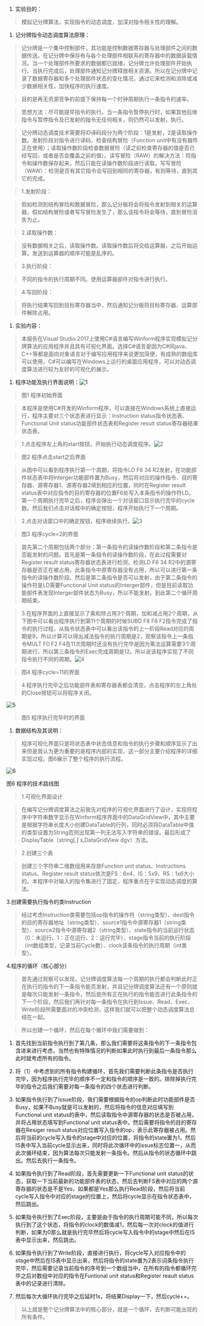 1.  实验目的：

>   模拟记分牌算法，实现指令的动态调度，加深对指令相关性的理解。

1.  记分牌指令动态调度算法原理：

>   记分牌是一个集中控制部件，其功能是控制数据寄存器与处理部件之间的数据传送。在记分牌中保存有与各个处理部件相联系的寄存器中的数据装载情况。当一个处理部件所要求的数据都已就绪，记分牌允许处理部件开始执行。当执行完成后，处理部件通知记分牌释放相关资源。所以在记分牌中记录了数据寄存器和多个处理部件状态的变化情况，通过它来检测和消除或减少数据相关性，加快程序的执行速度。

>   目的是再无资源竞争的前提下保持每一个时钟周期执行一条指令的速率。

>   思想方法：尽可能提早指令的执行。当一条指令暂停执行时，如果其他后继指令与暂停指令及已发射的指令无任何相关，则仍然可以发射，执行。

>   记分牌动态调度技术需要将ID译码段分为两个阶段：1是发射，2是读取操作数。发射阶段对指令进行译码，检查结构冒险（Function
>   unit中有没有器件正在使用）；读取操作数阶段检查数据冒险（读之前检查寄存器的值是否已经写回，或者是否会覆盖之前的值）。读写冒险（RAW）的解决方法：将指令和操作数保存起来，然后只能在读操作数阶段进行读取。写写冒险（WAW）：检测是否有其它指令会写回到相同的寄存器，有则等待，直到其它的完成。

>   1.发射阶段：

>   假如检测到结构冒险和数据冒险，那么记分板将会将指令发射到相关的运算器，假如结构冒险或者写写冒险发生了，那么该指令将会等待，直到冒险消失为止。

>   2.读取操作数：

>   没有数据相关之后，读取操作数。读取操作数后将交给运算器，之后开始运算。发送到运算器的顺序可能是乱序的。

>   3.执行阶段：

>   不同的指令的执行周期不同。使用运算器部件对指令进行执行。

>   4.写回阶段：

>   将执行结果写回到目标寄存器当中，然后通知记分板将目标寄存器、运算部件解除占用。

1.  实验内容：

>   本报告在Visual Studio
>   2017上使用C\#语言编写Winform程序实现模拟记分牌算法的应用程序并且具有可视化界面。选择C\#语言是因为C\#同java、C++等都是面向对象语言对于编写应用程序来说更加简便，有成熟的数组库可以使用，C\#可以编写在Windows上运行的桌面应用程序，可以对动态调度算法进行较为友好的可视化的展示。

1.  程序功能及执行界面说明：![1](D:\scoreboard\scoreboard\图片\1.png)

>   图1 程序初始界面

>   本程序是使用C\#开发的Winform程序，可以直接在Windows系统上直接运行，程序主要对三个状态表进行显示：Instruction
>   status指令状态表、Functional Unit status功能部件状态表和Register result
>   status寄存器结果状态表。

>   1.点击程序左上角的start按钮，开始执行动态调度程序。![2](D:\scoreboard\scoreboard\图片\2.png)

>   图2 程序点击start之后界面

>   从图中可以看到程序执行第一个周期，将指令LD F6 34
>   R2发射，在功能部件状态表中将Interger功能部件置为Busy，然后将对应的操作指令、目的寄存器、源寄存器1、源寄存器2填到相应的位置，同时在Register
>   result
>   status表中对应指令的目的寄存器的位置F6处写入本条指令的操作符LD。第一个周期执行完毕之后，程序会弹出一个对话窗口显示执行完毕的cycle数。然后我们点击对话框中的确定按钮，程序开始执行下一个周期。

>   2.点击对话窗口中的确定按钮，程序继续执行。![3](D:\scoreboard\scoreboard\图片\3.png)

>   图3 程序cycle=2的界面

>   首先第二个周期包括两个部分：第一条指令的读操作数阶段和第二条指令是否能发射的问题。首先是第一条指令的读操作数阶段，在此过程需要对Register
>   result status寄存器状态表进行检测，检测LD F6 34
>   R2中的源寄存器是否正在被占用，此条指令中原寄存器没有占用，所以可以进行第一条指令的读操作数阶段。然后是第二条指令是否可以发射，由于第二条指令的操作符是LD需要Functional
>   Unit
>   status的Interger部件，但是目前读取功能部件表发现Interger部件状态为Busy，所以不能发射。到此第二个循环周期结束。

>   3.在程序界面的上直接显示了乘和除占用3个周期，加和减占用2个周期，从下图中可以看出程序执行到第11个周期的时候SUBD
>   F8 F6
>   F2指令完成了指令的执行过程，从指令状态表中可以看出该指令的上一阶段Read对应的周期是9，所以计算可以得出减法指令的执行周期是2，观察该指令上一条指令MULT
>   F0 F2
>   F4在11次周期时还没有执行完毕是因为乘法运算需要3个周期进行，所以第三条指令的Exec完成周期是12。所以说该程序实现了不同指令执行不同的周期。![4](D:\scoreboard\scoreboard\图片\4.png)

>   图4 程序cycle=11的界面

>   4.程序执行完毕之后功能部件表和寄存器表都会清空，点击程序的左上角处的Close按钮可以将程序关闭。

![5](D:\scoreboard\scoreboard\图片\5.png)

>   图5 程序执行完毕时的界面

1.  数据结构及其说明：

>   程序可视化界面只是将状态表中状态信息和指令的执行步骤和顺序显示了出来但是我认为更为重要的是程序内部的实现，这一部分主要介绍程序的详细实现过程。图6展示了整个程序的执行流程。

![6](D:\scoreboard\scoreboard\图片\6.png)

图6 程序的技术路线图

>   1.可视化界面设计

>   在编写记分牌调度算法之前我先对程序的可视化界面进行了设计，实现将程序中字符串数字显示在Winform程序界面中的DataGridView中，其中主要是根据字符串长度大小创建DataTable的行列，同时必须将DataTable中值的类型设置为String否则出现第一列无法写入字符串的错误。最后形成了DisplayTable（string[,]
>   s,DataGridView dgv）方法。

>   2.创建三个表

>   创建三个字符串二维数组用来存放Function unit status、Instructions
>   status、Register result
>   status依次是FS：6x4、IS：5x9、RS：1x6大小的。本程序中对输入的指令集进行了固定，程序重点在于实现动态调度的算法。

3.创建需要执行指令的类Instruction

>   经过考虑Instruction类需要包括op指令的操作符（string类型）、dest指令的目的寄存器地址（string类型）、source1指令中源寄存器1（string类型）、source2指令中源寄存器2（string类型）、state指令的当前运行状态（0：未运行、1：正在运行、2：运行完毕）、stage指令当前的执行阶段（int数组类型，记录当前Cycle数）、clock该条指令的执行周期（int类型）。

4.程序的循环（核心部分）

>   首先通过观察可以发现，记分牌调度算法每一个周期的执行都会判断此时正在执行的指令的下一条指令能否发射，并且记分牌调度算法还有一个原则就是每次只能发射一条指令，然后是所有正在执行的指令能否进行此条指令的下一个阶段，然后我们再针对每一条指令在执行到Issue、Read、Exec、Write阶段所需要面对的冲突检测，这样我们就可以把整个动态调度算法总结在一起。

>   所以创建一个循环，然后在每个循环中我们需要做到：

1.  首先找到当前指令执行到了第几条，那么我们需要将这条指令的下一条指令包含进来进行考虑，当然也有特殊情况的判断如果此时执行到最后一条指令那么此时就考虑所有的指令。

2.  将（1）中考虑到的所有指令构建循环，首先我们需要判断此条指令是否执行完毕，因为程序执行完毕的顺序不一定和指令的顺序是一致的。排除掉执行完毕的指令之后我们需要对每一条指令的四个状态进行判断。

3.  如果指令执行到了Issue阶段，我们需要根据指令的op判断此时功能部件是否Busy，如果不Busy就是可以发射的，然后将指令的信息对应填写到Functional
    unit
    status的表中，然后读取指令中源寄存器的状态是否被占用，并将占用状态填写到Functional
    unit status表中。然后需要将指令的目的寄存器在Resiger result
    status对应位置写入指令的op，表示此寄存器被占用。然后将当前的cycle写入指令的stage中对应的位置，将指令的state置为1，然后IS表中写入当前cycle显示出来，同时将此次循环中的issue标志位置一，从而此次循环结束，因为算法每次只能发射一条指令。然后从指令的状态循环中跳出。然后去执行一条指令。

4.  如果指令执行到了Read阶段，首先需要更新一下Functional unit
    status的状态，获取一下当前最新的功能部件表的状态，然后去判断FS表中对应的两个源寄存器的状态是不是Yes，如果都是Yes那么执行Read阶段，然后将当前cycle写入指令中对应的stage的位置上，然后将cycle显示在指令状态表中，然后跳出。

5.  如果指令执行到了Exec阶段，主要是由于指令的执行周期可能不同，所以每次执行到了这个状态，将指令的clock的数值减1，然后每一次对clock的值进行判断，如果为0那么就是执行完毕然后将cycle写入指令中的stage中然后在IS表中显示出来，然后跳出。

6.  如果指令执行到了Write阶段，直接进行执行，将cycle写入对应指令中的stage中然后在IS表中显示出来，然后将指令的state置为2表示词条指令执行完毕，然后需要记录当前指令的序号到一个数组当中，在所有的指令都循环完毕之后对数组中对应的指令在Funtional
    unit status和Register reault status表中的记录进行清除。

7.  然后每次大循环执行完毕之后延时1s，将结果Display一下，然后cycle++。

>   以上就是整个记分牌算法中的核心部分，就是一个循环，去判断可能出现的所有条件。
